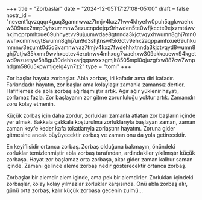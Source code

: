 +++
title = "Zorbaslar"
date = "2024-12-05T17:27:08-05:00"
draft = false
nostr_id = "nevent1qvzqqqr4guq3gamnwvaz7tmjv4kxz7fwv4khyefw0puh5qgkwaehxw309aex2mrp0yhxummnw3ezucnpdejqz9rhwden5te0wfjkccte9ejxzmt4wvhxjmcprpmhxue69uhhyetvv9ujuumwdae8gtnnda3kjctvqyxhwumn8ghj7mn0wvhxcmmvqyt8wumn8ghj7un9d3shjtnswf5k6ctv9ehx2aqppamhxue69uhkummnw3ezumt0d5q3vamnwvaz7tmjv4kxz7fwdehhxtnnda3kjctvqyd8wumn8ghj7ctjw35kxmr9wvhxcctev4erxtnwv4mhxqg7waehxw309akkcuewv94kgetwd9azuetyw5h8gu30dehhxarjqqswxxzgmjlt8505mpl0qjuzgfxw887cw7wnphdgm586u5kpwmjgelg4yn7z2"
type = "toml"
+++

Zor başlar hayata zorbaşlar. Abla zorbaş, iri kafadır ama diri kafadır. Farkındadır hayatın, zor başlar ama kolaylaşır zamanla zamansız dertler. Hafiflemez de abla zorbaş ağırlaşmıştır artık. Ağır ağır yüklenir hayatı, zorlamaz fazla. Zor başlayanın zor gitme zorunluluğu yoktur artık. Zamanıdır zoru kolay etmenin.

Küçük zorbaş için daha zordur, zorlukları zamanla atlatan zor başların içinde yer almak. Bakkala çakkala koşturulma zorluklarıyla başlayan zaman, zaman zaman keyfe keder kafa tokatlarıyla zorlaştırır hayatını. Zoruna gider gitmesine ancak büyüyecektir zorbaş ve zaman onu da yola getirecektir.

En keyiflisidir ortanca zorbaş. Zorbaş olduğuna bakmayın, önündeki zorluklar temizlenmiştir abla zorbaş tarafından, ardındakiler yıkılmıştır küçük zorbaşa. Hayat zor başlamaz orta zorbaşa, akar gider zaman kalbur saman içinde. Zamanı gelince aleme zorbaş nedir gösterecektir ortanca zorbaş.

Zorbaşlar bir alemdir alem içinde, ama pek bir alemdirler. Zorlukları içindeki zorbaşlar, kolay kolay yılmazlar zorluklar karşısında. Önü abla zorbaş alır, günü orta zorbaş, kalır küçük zorbaşa gecenin zulmü...
